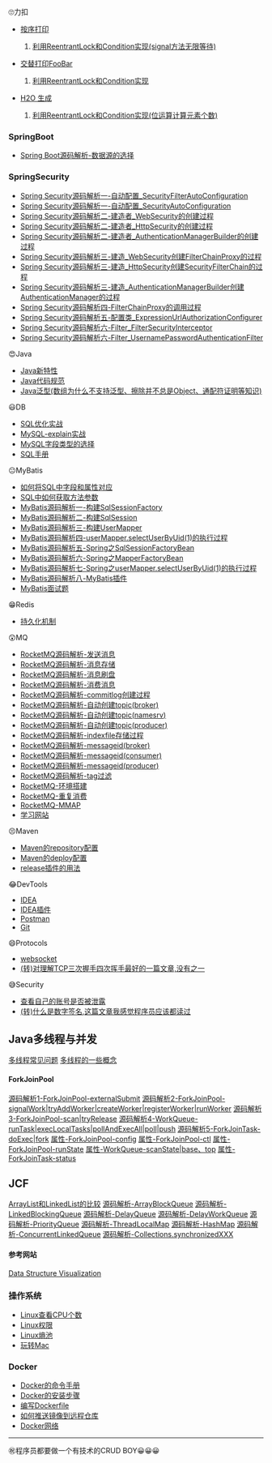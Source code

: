 🙄力扣

- [按序打印](https://leetcode-cn.com/problemset/concurrency/)
  1. [利用ReentrantLock和Condition实现(signal方法无限等待)]((https://leetcode-cn.com/problems/print-in-order/solution/li-yong-reentrantlockhe-conditionshi-xian-by-cr654/))
- [交替打印FooBar](https://leetcode-cn.com/problems/print-foobar-alternately/)
  1. [利用ReentrantLock和Condition实现](https://leetcode-cn.com/problems/print-foobar-alternately/solution/li-yong-reentrantlockhe-conditionshi-xian-by-cr6-2/)

- [H2O 生成](https://leetcode-cn.com/problems/building-h2o/)
  1. [利用ReentrantLock和Condition实现(位运算计算元素个数)](https://leetcode-cn.com/problems/building-h2o/solution/li-yong-reentrantlockhe-conditionshi-xian-wei-yun-/)

### SpringBoot

* [Spring Boot源码解析-数据源的选择](https://github.com/dlinka/technology/blob/master/Spring%20Boot/%E6%BA%90%E7%A0%81%E8%A7%A3%E6%9E%90-%E6%95%B0%E6%8D%AE%E6%BA%90%E7%9A%84%E9%80%89%E6%8B%A9.md)

### SpringSecurity

- [Spring Security源码解析一-自动配置_SecurityFilterAutoConfiguration](./Spring%20Security/Spring%20Security源码解析一-自动配置_SecurityFilterAutoConfiguration.md)
- [Spring Security源码解析一-自动配置_SecurityAutoConfiguration](./Spring%20Security/Spring%20Security源码解析一-自动配置_SecurityAutoConfiguration.md)
- [Spring Security源码解析二-建造者_WebSecurity的创建过程](./Spring%20Security/Spring%20Security源码解析二-建造者_WebSecurity的创建过程.md)
- [Spring Security源码解析二-建造者_HttpSecurity的创建过程](./Spring%20Security/Spring%20Security源码解析二-建造者_HttpSecurity的创建过程.md)
- [Spring Security源码解析二-建造者_AuthenticationManagerBuilder的创建过程](./Spring%20Security/Spring%20Security源码解析二-建造者_AuthenticationManagerBuilder的创建过程.md)
- [Spring Security源码解析三-建造_WebSecurity创建FilterChainProxy的过程](./Spring%20Security/Spring%20Security源码解析三-建造_WebSecurity创建FilterChainProxy的过程.md)
- [Spring Security源码解析三-建造_HttpSecurity创建SecurityFilterChain的过程](./Spring%20Security/Spring%20Security源码解析三-建造_HttpSecurity创建SecurityFilterChain的过程.md)
- [Spring Security源码解析三-建造_AuthenticationManagerBuilder创建AuthenticationManager的过程](./Spring%20Security/Spring%20Security源码解析三-建造_AuthenticationManagerBuilder创建AuthenticationManager的过程.md)
- [Spring Security源码解析四-FilterChainProxy的调用过程](./Spring%20Security/Spring%20Security源码解析四-FilterChainProxy的调用过程.md)
- [Spring Security源码解析五-配置类_ExpressionUrlAuthorizationConfigurer](./Spring%20Security/Spring%20Security源码解析五-配置类_ExpressionUrlAuthorizationConfigurer.md)
- [Spring Security源码解析六-Filter_FilterSecurityInterceptor](./Spring%20Security/Spring%20Security源码解析六-Filter_FilterSecurityInterceptor.md)
- [Spring Security源码解析六-Filter_UsernamePasswordAuthenticationFilter](./Spring%20Security/Spring%20Security源码解析六-Filter_UsernamePasswordAuthenticationFilter.md)

😍Java

* [Java新特性](https://github.com/dlinka/technology/blob/master/Java/%E6%96%B0%E7%89%B9%E6%80%A7.md)
* [Java代码规范](https://github.com/dlinka/technology/blob/master/Java/Java%E4%BB%A3%E7%A0%81%E8%A7%84%E8%8C%83.md)
* [Java泛型(数组为什么不支持泛型、擦除并不总是Object、通配符证明等知识)](https://github.com/dlinka/technology/blob/master/Java/%E6%B3%9B%E5%9E%8B.md)

😃DB

* [SQL优化实战](https://github.com/dlinka/technology/blob/master/DB/SQL%E8%B0%83%E4%BC%98%E5%AE%9E%E6%88%98.md)
* [MySQL-explain实战](https://github.com/dlinka/technology/blob/master/DB/MySQL-explain%E5%AE%9E%E6%88%98.md)
* [MySQL字段类型的选择](https://github.com/dlinka/technology/blob/master/DB/MySQL%E5%AD%97%E6%AE%B5%E7%B1%BB%E5%9E%8B%E7%9A%84%E9%80%89%E6%8B%A9.md)
* [SQL手册](https://github.com/dlinka/technology/blob/master/DB/SQL%E6%89%8B%E5%86%8C.md)

😐MyBatis

* [如何将SQL中字段和属性对应](https://github.com/dlinka/technology/blob/master/MyBatis/%E5%A6%82%E4%BD%95%E5%B0%86SQL%E4%B8%AD%E5%AD%97%E6%AE%B5%E5%92%8C%E5%B1%9E%E6%80%A7%E5%AF%B9%E5%BA%94.md)
* [SQL中如何获取方法参数](https://github.com/dlinka/technology/blob/master/MyBatis/SQL%E4%B8%AD%E5%A6%82%E4%BD%95%E8%8E%B7%E5%8F%96%E6%96%B9%E6%B3%95%E5%8F%82%E6%95%B0.md)
* [MyBatis源码解析一-构建SqlSessionFactory](https://github.com/dlinka/technology/blob/master/MyBatis/%E6%BA%90%E7%A0%81%E8%A7%A3%E6%9E%90%E4%B8%80-%E6%9E%84%E5%BB%BASqlSessionFactory.md)
* [MyBatis源码解析二-构建SqlSession](https://github.com/dlinka/technology/blob/master/MyBatis/%E6%BA%90%E7%A0%81%E8%A7%A3%E6%9E%90%E4%BA%8C-%E6%9E%84%E5%BB%BASqlSession.md)
* [MyBatis源码解析三-构建UserMapper](https://github.com/dlinka/technology/blob/master/MyBatis/%E6%BA%90%E7%A0%81%E8%A7%A3%E6%9E%90%E4%B8%89-%E6%9E%84%E5%BB%BAUserMapper.md)
* [MyBatis源码解析四-userMapper.selectUserByUid(1)的执行过程](https://github.com/dlinka/technology/blob/master/MyBatis/%E6%BA%90%E7%A0%81%E8%A7%A3%E6%9E%90%E5%9B%9B-userMapper.selectUserByUid(1)%E7%9A%84%E6%89%A7%E8%A1%8C%E8%BF%87%E7%A8%8B.md)
* [MyBatis源码解析五-Spring之SqlSessionFactoryBean](https://github.com/dlinka/technology/blob/master/MyBatis/%E6%BA%90%E7%A0%81%E8%A7%A3%E6%9E%90%E4%BA%94-Spring%E4%B9%8BSqlSessionFactoryBean.md)
* [MyBatis源码解析六-Spring之MapperFactoryBean](https://github.com/dlinka/technology/blob/master/MyBatis/%E6%BA%90%E7%A0%81%E8%A7%A3%E6%9E%90%E5%85%AD-Spring%E4%B9%8BMapperFactoryBean.md)
* [MyBatis源码解析七-Spring之userMapper.selectUserByUid(1)的执行过程](https://github.com/dlinka/technology/blob/master/MyBatis/%E6%BA%90%E7%A0%81%E8%A7%A3%E6%9E%90%E4%B8%83-Spring%E4%B9%8BuserMapper.selectUserByUid(1)%E7%9A%84%E6%89%A7%E8%A1%8C%E8%BF%87%E7%A8%8B.md)
* [MyBatis源码解析八-MyBatis插件](https://github.com/dlinka/technology/blob/master/MyBatis/%E6%BA%90%E7%A0%81%E8%A7%A3%E6%9E%90%E5%85%AB-MyBatis%E6%8F%92%E4%BB%B6.md)
* [MyBatis面试题](https://github.com/dlinka/technology/blob/master/MyBatis/%E9%9D%A2%E8%AF%95%E9%A2%98.md)

😁Redis

* [持久化机制](https://github.com/dlinka/technology/blob/master/Redis/%E6%8C%81%E4%B9%85%E5%8C%96%E6%9C%BA%E5%88%B6.md)

😲MQ

* [RocketMQ源码解析-发送消息](./消息队列/RocketMQ/RocketMQ源码解析-发送消息.md)
* [RocketMQ源码解析-消息存储](./消息队列/RocketMQ/RocketMQ源码解析-消息存储.md)
* [RocketMQ源码解析-消息刷盘](./消息队列/RocketMQ/RocketMQ源码解析-消息刷盘.md)
* [RocketMQ源码解析-消费消息](./消息队列/RocketMQ/RocketMQ源码解析-消费消息.md)
* [RocketMQ源码解析-commitlog创建过程](./消息队列/RocketMQ/RocketMQ源码解析-commitlog创建过程.md)
* [RocketMQ源码解析-自动创建topic(broker)](./消息队列/RocketMQ/RocketMQ源码解析-自动创建topic(broker).md)
* [RocketMQ源码解析-自动创建topic(namesrv)](./消息队列/RocketMQ/RocketMQ源码解析-自动创建topic(namesrv).md)
* [RocketMQ源码解析-自动创建topic(producer)](./消息队列/RocketMQ/RocketMQ源码解析-自动创建topic(producer).md)
* [RocketMQ源码解析-indexfile存储过程](./消息队列/RocketMQ/RocketMQ源码解析-indexfile存储过程.md)
* [RocketMQ源码解析-messageid(broker)](./消息队列/RocketMQ/RocketMQ源码解析-messageid(broker).md)
* [RocketMQ源码解析-messageid(consumer)](./消息队列/RocketMQ/RocketMQ源码解析-messageid(consumer).md)
* [RocketMQ源码解析-messageid(producer)](./消息队列/RocketMQ/RocketMQ源码解析-messageid(producer).md)
* [RocketMQ源码解析-tag过滤](./消息队列/RocketMQ/RocketMQ源码解析-tag过滤.md)
* [RocketMQ-环境搭建](./消息队列/RocketMQ/RocketMQ环境部署.md)
* [RocketMQ-重复消费](./消息队列/RocketMQ/RocketMQ-重复消费.md)
* [RocketMQ-MMAP](./消息队列/RocketMQ/RocketMQ-MMAP.md)
* [学习网站](./消息队列/RocketMQ/学习网站.md)

😣Maven

* [Maven的repository配置](https://github.com/dlinka/technology/blob/master/Maven/Maven%E7%9A%84repository%E9%85%8D%E7%BD%AE.md)
* [Maven的deploy配置](https://github.com/dlinka/technology/blob/master/Maven/Maven%E7%9A%84deploy%E9%85%8D%E7%BD%AE.md)
* [release插件的用法](https://github.com/dlinka/technology/blob/master/Maven/release%E6%8F%92%E4%BB%B6.md)

😂DevTools

* [IDEA](https://github.com/dlinka/technology/blob/master/DevTools/IDEA.md)
* [IDEA插件](https://github.com/dlinka/technology/blob/master/DevTools/%E7%A8%8B%E5%BA%8F%E5%91%98%E5%BF%85%E8%A3%85%E7%9A%84IDEA%E6%8F%92%E4%BB%B6.md)
* [Postman](https://github.com/dlinka/technology/blob/master/DevTools/Postman.md)
* [Git](https://github.com/dlinka/technology/tree/master/DevTools)

😄Protocols

* [websocket](https://github.com/dlinka/technology/blob/master/Protocols/websocket.md)
* [(转)对理解TCP三次握手四次挥手最好的一篇文章,没有之一](https://blog.csdn.net/a19881029/article/details/38091243)

😅Security

* [查看自己的账号是否被泄露](https://haveibeenpwned.com/)
* [(转)什么是数字签名,这篇文章我感觉程序员应该都读过](http://www.youdzone.com/signature.html)

## Java多线程与并发
[多线程常见问题](./多线程/多线程常见问题.md)
[多线程的一些概念](./多线程/多线程的一些概念.md)

#### ForkJoinPool
[源码解析1-ForkJoinPool-externalSubmit](./多线程/ForkJoinPool/源码解析1-ForkJoinPool-externalSubmit.md)
[源码解析2-ForkJoinPool-signalWork|tryAddWorker|createWorker|registerWorker|runWorker](./多线程/ForkJoinPool/源码解析2-ForkJoinPool-signalWork|tryAddWorker|createWorker|registerWorker|runWorker.md)
[源码解析3-ForkJoinPool-scan|tryRelease](./多线程/ForkJoinPool/源码解析3-ForkJoinPool-scan|tryRelease.md)
[源码解析4-WorkQueue-runTask|execLocalTasks|pollAndExecAll|poll|push](./多线程/ForkJoinPool/源码解析4-WorkQueue-runTask|execLocalTasks|pollAndExecAll|poll|push.md)
[源码解析5-ForkJoinTask-doExec|fork](./多线程/ForkJoinPool/源码解析5-ForkJoinTask-doExec|fork.md)
[属性-ForkJoinPool-config](./多线程/ForkJoinPool/属性-ForkJoinPool-config.md)
[属性-ForkJoinPool-ctl](./多线程/ForkJoinPool/属性-ForkJoinPool-ctl.md)
[属性-ForkJoinPool-runState](./多线程/ForkJoinPool/属性-ForkJoinPool-runState.md)
[属性-WorkQueue-scanState|base、top](./多线程/ForkJoinPool/属性-WorkQueue-scanState|base、top.md)
[属性-ForkJoinTask-status](./多线程/ForkJoinPool/属性-ForkJoinTask-status.md)

## JCF
[ArrayList和LinkedList的比较](https://github.com/dlinka/technology/blob/master/JCF/ArrayList%E5%92%8CLinkedList%E7%9A%84%E6%AF%94%E8%BE%83.md)
[源码解析-ArrayBlockQueue](./JCF/源码解析-ArrayBlockQueue.md)
[源码解析-LinkedBlockingQueue](./JCF/源码解析-LinkedBlockQueue.md)
[源码解析-DelayQueue](./JCF/源码解析-DelayQueue.md)
[源码解析-DelayWorkQueue](./JCF/源码解析-DelayWorkQueue.md)
[源码解析-PriorityQueue](./JCF/源码解析-PriorityQueue.md)
[源码解析-ThreadLocalMap](./JCF/源码解析-ThreadLocalMap.md)
[源码解析-HashMap](./JCF/源码解析-HashMap.md)
[源码解析-ConcurrentLinkedQueue](./JCF/源码解析-ConcurrentLinkedQueue.md)
[源码解析-Collections.synchronizedXXX](./JCF/源码解析-Collections.synchronizedXXX.md)

#### 参考网站
[Data Structure Visualization](https://www.cs.usfca.edu/~galles/visualization/Algorithms.html)

### 操作系统

* [Linux查看CPU个数](https://github.com/dlinka/technology/blob/master/OS/%E5%A6%82%E4%BD%95%E6%9F%A5%E7%9C%8BCPU%E4%B8%AA%E6%95%B0.md)
* [Linux权限](https://github.com/dlinka/technology/blob/master/OS/Linux%E6%9D%83%E9%99%90.md)
* [Linux熵池](https://github.com/dlinka/technology/blob/master/OS/Linux%E7%86%B5%E6%B1%A0.md)
* [玩转Mac](https://github.com/dlinka/technology/blob/master/OS/%E7%8E%A9%E8%BD%ACMac.md)

### Docker

* [Docker的命令手册](https://github.com/dlinka/technology/blob/master/Docker/Docker%E5%91%BD%E4%BB%A4%E6%89%8B%E5%86%8C.md)
* [Docker的安装步骤](https://github.com/dlinka/technology/blob/master/Docker/Docker%E7%9A%84%E5%AE%89%E8%A3%85.md)
* [编写Dockerfile](https://github.com/dlinka/technology/blob/master/Docker/Dockerfile.md)
* [如何推送镜像到远程仓库](https://github.com/dlinka/technology/blob/master/Docker/%E8%BF%9C%E7%A8%8B%E4%BB%93%E5%BA%93.md)
* [Docker网络](https://github.com/dlinka/technology/blob/master/Docker/Docker%E7%9A%84%E7%BD%91%E7%BB%9C.md)

---

㊗️程序员都要做一个有技术的CRUD BOY😀😀😀
